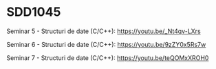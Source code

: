 # SDD1045

Seminar 5 - Structuri de date (C/C++): https://youtu.be/_Nt4qv-LXrs

Seminar 6 - Structuri de date (C/C++): https://youtu.be/9zZY0x5Rs7w

Seminar 7 - Structuri de date (C/C++): https://youtu.be/teQOMxXROH0
